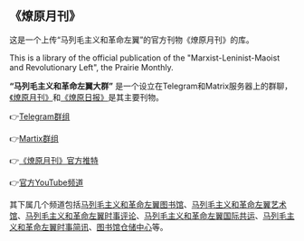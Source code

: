 ## 《燎原月刊》
这是一个上传“马列毛主义和革命左翼”的官方刊物《燎原月刊》的库。

This is a library of the official publication of the "Marxist-Leninist-Maoist and Revolutionary Left", the Prairie Monthly.

**“马列毛主义和革命左翼大群”** 是一个设立在Telegram和Matrix服务器上的群聊，[《燎原月刊》](https://t.me/taipingtianguo/865)和[《燎原日报》](https://t.me/eventstracing/936)是其主要刊物。

👉[Telegram群组](https://t.me/longlivemarxleninmaoist) 

👉[Martix群组](https://matrix.to/#/#jinggangshan:matrix.org)

👉[《燎原月刊》官方推特](https://twitter.com/liaoyuan2022)

👉[官方YouTube频道](https://www.youtube.com/@user-mg5pp9or9g)

其下属几个频道包括[马列毛主义和革命左翼图书馆](https://t.me/taipingtianguo)、[马列毛主义和革命左翼艺术馆](https://t.me/leftart)、[马列毛主义和革命左翼时事评论](https://t.me/eventstracing)、[马列毛主义和革命左翼国际共运](https://t.me/statelesscommunism)、[马列毛主义和革命左翼时事简讯](https://t.me/timeshape)、[图书馆仓储中心](https://t.me/MLMismLibrary)等。
